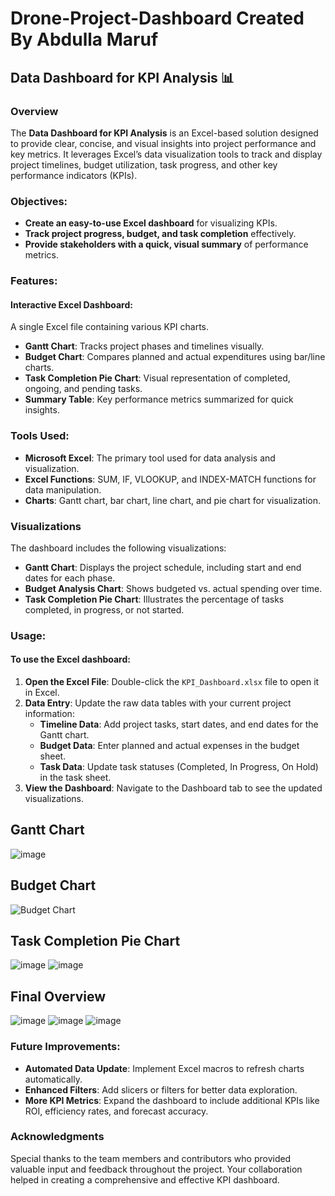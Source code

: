 # Drone-Project-Dashboard Created By Abdulla Maruf

## Data Dashboard for KPI Analysis 📊

### Overview
The **Data Dashboard for KPI Analysis** is an Excel-based solution designed to provide clear, concise, and visual insights into project performance and key metrics. It leverages Excel’s data visualization tools to track and display project timelines, budget utilization, task progress, and other key performance indicators (KPIs).

### Objectives:
- **Create an easy-to-use Excel dashboard** for visualizing KPIs.
- **Track project progress, budget, and task completion** effectively.
- **Provide stakeholders with a quick, visual summary** of performance metrics.

### Features:
#### Interactive Excel Dashboard:
A single Excel file containing various KPI charts.

- **Gantt Chart**: Tracks project phases and timelines visually.
- **Budget Chart**: Compares planned and actual expenditures using bar/line charts.
- **Task Completion Pie Chart**: Visual representation of completed, ongoing, and pending tasks.
- **Summary Table**: Key performance metrics summarized for quick insights.

### Tools Used:
- **Microsoft Excel**: The primary tool used for data analysis and visualization.
- **Excel Functions**: SUM, IF, VLOOKUP, and INDEX-MATCH functions for data manipulation.
- **Charts**: Gantt chart, bar chart, line chart, and pie chart for visualization.

### Visualizations
The dashboard includes the following visualizations:

- **Gantt Chart**: Displays the project schedule, including start and end dates for each phase.
- **Budget Analysis Chart**: Shows budgeted vs. actual spending over time.
- **Task Completion Pie Chart**: Illustrates the percentage of tasks completed, in progress, or not started.

### Usage:
#### To use the Excel dashboard:
1. **Open the Excel File**: Double-click the `KPI_Dashboard.xlsx` file to open it in Excel.
2. **Data Entry**: Update the raw data tables with your current project information:
   - **Timeline Data**: Add project tasks, start dates, and end dates for the Gantt chart.
   - **Budget Data**: Enter planned and actual expenses in the budget sheet.
   - **Task Data**: Update task statuses (Completed, In Progress, On Hold) in the task sheet.
3. **View the Dashboard**: Navigate to the Dashboard tab to see the updated visualizations.






## Gantt Chart
![image](https://github.com/user-attachments/assets/7b165c92-7537-4ea7-a9b4-311dc1d8430c)


## Budget Chart
![Budget Chart](https://github.com/user-attachments/assets/cdc6060a-d9b6-4d97-9732-c9ea15d4b737)

## Task Completion Pie Chart
![image](https://github.com/user-attachments/assets/39593516-111f-4a6c-b921-3852900a1f51)
![image](https://github.com/user-attachments/assets/b5f9fdff-4efd-4f29-8f7e-66f772d54881)

## Final Overview
![image](https://github.com/user-attachments/assets/1c51333b-a97c-4235-80fd-25989384c292)
![image](https://github.com/user-attachments/assets/b8d137c9-61dd-4d47-a12d-5c488d30ad16)
![image](https://github.com/user-attachments/assets/2e370908-7344-4c99-889d-df16f4006b5c)




### Future Improvements:
- **Automated Data Update**: Implement Excel macros to refresh charts automatically.
- **Enhanced Filters**: Add slicers or filters for better data exploration.
- **More KPI Metrics**: Expand the dashboard to include additional KPIs like ROI, efficiency rates, and forecast accuracy.

### Acknowledgments
Special thanks to the team members and contributors who provided valuable input and feedback throughout the project. Your collaboration helped in creating a comprehensive and effective KPI dashboard.
